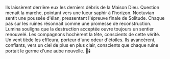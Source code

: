 Ils laissèrent derrière eux les derniers débris de la Maison Dieu.
Question menait la marche, pointant vers une lueur saphir à l'horizon.
Noctuvian sentit une poussée d'élan, pressentant l'épreuve finale de Solitude.
Chaque pas sur les ruines résonnait comme une promesse de reconstruction.
Lumina souligna que la destruction acceptée ouvre toujours un sentier renouvelé.
Les compagnons hochèrent la tête, conscients de cette vérité.
Un vent tiède les effleura, porteur d'une odeur d'étoiles.
Ils avancèrent, confiants, vers un ciel de plus en plus clair, conscients que chaque ruine portait le germe d'une aube nouvelle.
🌌🕯️
